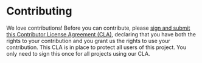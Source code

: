 # Contributing

We love contributions! Before you can contribute, please [sign and submit this Contributor License Agreement (CLA)](https://www.deshaw.com/oss/cla),
declaring that you have both the rights to your contribution and you grant us the rights to use your contribution.
This CLA is in place to protect all users of this project. You only need to sign this once for all projects using our CLA.
